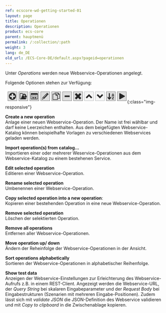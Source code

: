 ```yaml
---
ref: ecscore-wd-getting-started-01
layout: page
title: Operationen
description: Operationen
product: ecs-core
parent: hauptmenü
permalink: /:collection/:path
weight: 3
lang: de_DE
old_url: /ECS-Core-DE/default.aspx?pageid=operationen
---
```


Unter *Operations* werden neue Webservice-Operationen angelegt. 

Folgende Optionen stehen zur Verfügung:

![WSD-Operations](/img/content/ecscore-wsd_17.jpg){:class="img-responsive"}
 
**Create a new operation** <br>
Anlage einer neuen Webservice-Operation. Der Name ist frei wählbar und darf keine Leerzeichen enthalten. Aus dem beigefügten Webservice-Katalog können beispielhafte Vorlagen zu verschiedenen Webservices geladen werden. 

**Import operation(s) from catalog...** <br>
Importieren einer oder mehrerer Weservice-Operationen aus dem Webservice-Katalog zu einem bestehenen Service.   

**Edit selected operation** <br>
Editieren einer Webservice-Operation.

**Rename selected operation** <br>
Umbenennen einer Webservice-Operation.

**Copy selected operation into a new operation**: <br>
Kopieren einer bestehenden Operation in eine neue Webservice-Operation. 

**Remove selected operation** <br>
Löschen der selektierten Operation.

**Remove all operations** <br>
Entfernen aller Webservice-Operationen.

**Move operation up/ down** <br>
Ändern der Reheinfolge der Webservice-Operationen in der Ansicht. 

**Sort operations alphabetically** <br>
Sortieren der Webservice-Operationen in alphabetischer Reihenfolge.

**Show test data** <br>
Anzeigen der Webservice-Einstellungen zur Erleichterung des Webservice-Aufrufs z.B. in einem REST-Client.
Angezeigt werden die Webservice-URL, der *Query String* bei skalaren Eingabeparameter und der *Request Body* bei Eingabestrukturen (Szenarien mit mehreren Eingabe-Positionen).
Zudem lässt sich mit *validate JSON* die JSON-Definition des Webservice validieren und mit *Copy to clipboard* in die Zwischenablage kopieren.    
 


       

  